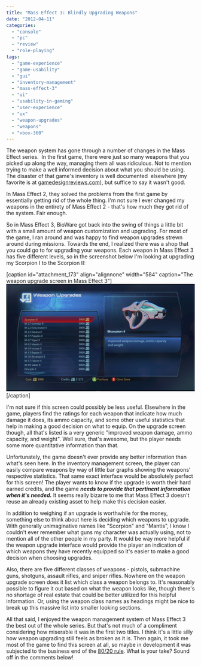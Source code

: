 ```yaml
---
title: "Mass Effect 3: Blindly Upgrading Weapons"
date: "2012-04-11"
categories: 
  - "console"
  - "pc"
  - "review"
  - "role-playing"
tags: 
  - "game-experience"
  - "game-usability"
  - "gui"
  - "inventory-management"
  - "mass-effect-3"
  - "ui"
  - "usability-in-gaming"
  - "user-experience"
  - "ux"
  - "weapon-upgrades"
  - "weapons"
  - "xbox-360"
---
```


The weapon system has gone through a number of changes in the Mass Effect series.  In the first game, there were just so many weapons that you picked up along the way, managing them all was ridiculous. Not to mention trying to make a well informed decision about what you should be using. The disaster of that game's inventory is well documented  elsewhere (my favorite is at [gamedesignreviews.com](http://gamedesignreviews.com/reviews/mass-effect-massive-interface-fail-part-ii)), but suffice to say it wasn't good.

In Mass Effect 2, they solved the problems from the first game by essentially getting rid of the whole thing. I'm not sure I ever changed my weapons in the entirety of Mass Effect 2 - that's how much they got rid of the system. Fair enough.

So in Mass Effect 3, BioWare got back into the swing of things a little bit with a small amount of weapon customization and upgrading. For most of the game, I ran around and was happy to find weapon upgrades strewn around during missions. Towards the end, I realized there was a shop that you could go to for upgrading your weapons. Each weapon in Mass Effect 3 has five different levels, so in the screenshot below I'm looking at upgrading my Scorpion I to the Scorpion II:

\[caption id="attachment\_173" align="alignnone" width="584" caption="The weapon upgrade screen in Mass Effect 3"\][![](images/120405-2108-12-1024x580.jpg "me3_upgrading_weapons")](http://www.thatgamesux.com/wp-content/uploads/2012/04/120405-2108-12.jpg)\[/caption\]

I'm not sure if this screen could possibly be less useful. Elsewhere in the game, players find the ratings for each weapon that indicate how much damage it does, its ammo capacity, and some other useful statistics that help in making a good decision on what to equip. On the upgrade screen though, all that's listed is a very generic "improved weapon damage, ammo capacity, and weight". Well sure, that's awesome, but the player needs some more quantitative information than that.

Unfortunately, the game doesn't ever provide any better information than what's seen here. In the inventory management screen, the player can easily compare weapons by way of little bar graphs showing the weapons' respective statistics. That same exact interface would be absolutely perfect for this screen! The player wants to know if the upgrade is worth their hard earned credits, and the game _**needs to provide that pertinent information when it's needed.**_ It seems really bizarre to me that Mass Effect 3 doesn't reuse an already existing asset to help make this decision easier.

In addition to weighing if an upgrade is worthwhile for the money, something else to think about here is deciding which weapons to upgrade. With generally unimaginative names like "Scorpion" and "Mantis", I know I couldn't ever remember what guns my character was actually using, not to mention all of the other people in my party. It would be way more helpful if the weapon upgrade interface would provide the player an indication of which weapons they have recently equipped so it's easier to make a good decision when choosing upgrades.

Also, there are five different classes of weapons - pistols, submachine guns, shotguns, assault rifles, and sniper rifles. Nowhere on the weapon upgrade screen does it list which class a weapon belongs to. It's reasonably possible to figure it out based on what the weapon looks like, though there's no shortage of real estate that could be better utilized for this helpful information. Or, using the weapon class names as headings might be nice to break up this massive list into smaller looking sections.

All that said, I enjoyed the weapon management system of Mass Effect 3 the best out of the whole series. But that's not much of a compliment considering how miserable it was in the first two titles. I think it's a little silly how weapon upgrading still feels as broken as it is. Then again, it took me most of the game to find this screen at all, so maybe in development it was subjected to the business end of the [80/20 rule](http://www.usabilityfirst.com/glossary/8020-rule/). What is your take? Sound off in the comments below!
